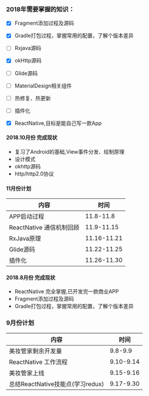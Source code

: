 ### 2018年需要掌握的知识：

- [x] Fragment添加过程及源码

- [x] Gradle打包过程，掌握常用的配置，了解个版本差异

- [ ] Rxjava源码

- [x] okHttp源码

- [ ] Glide源码

- [ ] MaterialDesign相关组件

- [ ] 热修复、热更新

- [ ] 插件化

- [x] ReactNative,目标是能自己写一款App

#### 2018.10月份 完成现状

- 复习了Android的基础,View事件分发、绘制原理
- 设计模式
- okhttp源码
- http/http2.0协议

#### 11月份计划

| 内容                     | 时间        |
| ------------------------ | ----------- |
| APP启动过程              | 11.8-11.8   |
| ReactNative 通信机制回顾 | 11.9-11.15  |
| RxJava原理               | 11.16-11.21 |
| Glide源码                | 11.22-11.25 |
| 插件化                   | 11.26-11.30 |

#### 2018.8月份 完成现状

- ReactNative 完全掌握,已开发完一款商业APP
- Fragment添加过程及源码
- Gradle打包过程，掌握常用的配置，了解个版本差异

### 9月份计划  

| 内容                             | 时间      |
| -------------------------------- | --------- |
| 美妆管家剩余开发量               | 9.8-9.9   |
| ReactNative 工作流程             | 9.10-9.14 |
| 美妆管家上线                     | 9.15-9.16 |
| 总结ReactNative技能点(学习redux) | 9.17-9.30 |